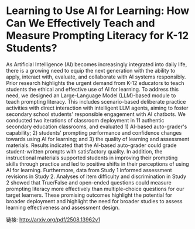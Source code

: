 # Learning to Use AI for Learning: How Can We Effectively Teach and   Measure Prompting Literacy for K-12 Students?

As Artificial Intelligence (AI) becomes increasingly integrated into daily
life, there is a growing need to equip the next generation with the ability to
apply, interact with, evaluate, and collaborate with AI systems responsibly.
Prior research highlights the urgent demand from K-12 educators to teach
students the ethical and effective use of AI for learning. To address this
need, we designed an Large-Language Model (LLM)-based module to teach prompting
literacy. This includes scenario-based deliberate practice activities with
direct interaction with intelligent LLM agents, aiming to foster secondary
school students' responsible engagement with AI chatbots. We conducted two
iterations of classroom deployment in 11 authentic secondary education
classrooms, and evaluated 1) AI-based auto-grader's capability; 2) students'
prompting performance and confidence changes towards using AI for learning; and
3) the quality of learning and assessment materials. Results indicated that the
AI-based auto-grader could grade student-written prompts with satisfactory
quality. In addition, the instructional materials supported students in
improving their prompting skills through practice and led to positive shifts in
their perceptions of using AI for learning. Furthermore, data from Study 1
informed assessment revisions in Study 2. Analyses of item difficulty and
discrimination in Study 2 showed that True/False and open-ended questions could
measure prompting literacy more effectively than multiple-choice questions for
our target learners. These promising outcomes highlight the potential for
broader deployment and highlight the need for broader studies to assess
learning effectiveness and assessment design.

链接: http://arxiv.org/pdf/2508.13962v1
